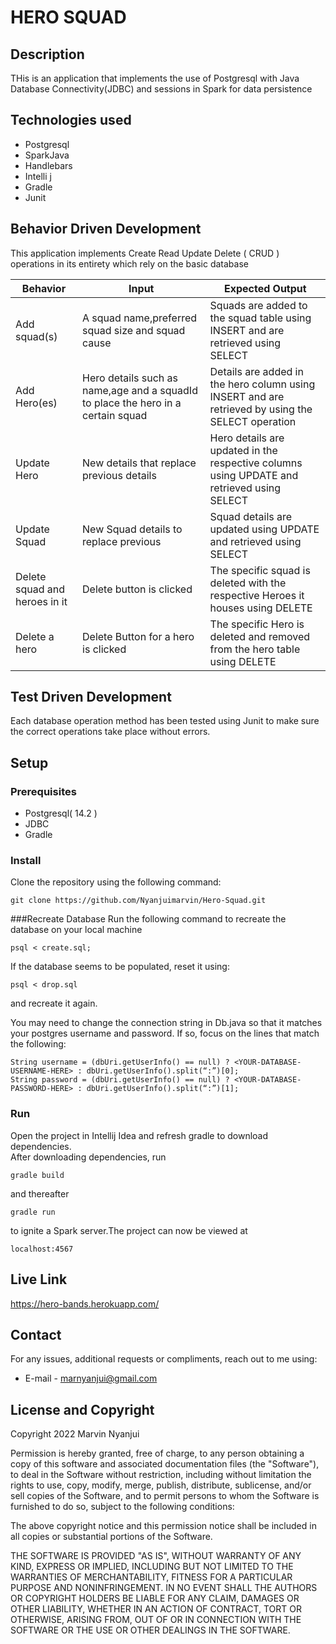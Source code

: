 # HERO SQUAD
## Description
THis is an application that implements the use of Postgresql with Java Database Connectivity(JDBC) and sessions in Spark for data persistence
## Technologies used
- Postgresql
- SparkJava
- Handlebars
- Intelli j
- Gradle
- Junit


## Behavior Driven Development
This application implements Create Read Update Delete ( CRUD ) operations in its entirety which rely on the basic database 
 
| Behavior                      | Input                                                                            | Expected Output                                                                                   |
|-------------------------------|----------------------------------------------------------------------------------|---------------------------------------------------------------------------------------------------|
| Add squad(s)                  | A squad name,preferred squad size and squad cause                                | Squads are added to the squad table using INSERT and are retrieved using SELECT                   |
| Add Hero(es)                  | Hero details such as name,age and a squadId to place the hero in a certain squad | Details are added in the hero column using INSERT and are retrieved by using the SELECT operation |   
| Update Hero                   | New details that replace previous details                                        | Hero details are updated in the respective columns using UPDATE and retrieved using SELECT        |
| Update Squad                  | New Squad details to replace previous                                            | Squad details are updated using UPDATE and retrieved using SELECT                                 |
| Delete squad and heroes in it | Delete button is clicked                                                         | The specific squad is deleted with the respective Heroes it houses using DELETE                   |
| Delete a hero                 | Delete Button for a hero is clicked                                              | The specific Hero is deleted and removed from the hero table using DELETE                         |

## Test Driven Development
Each database operation method has been tested using Junit to make sure the correct operations take place without errors.

## Setup
### Prerequisites
- Postgresql( 14.2 )
- JDBC
- Gradle

### Install

Clone the repository using the following command:  
```
git clone https://github.com/Nyanjuimarvin/Hero-Squad.git
```

###Recreate Database
Run the following command to recreate the database on your local machine
```
psql < create.sql;
```
If the database seems to be populated, reset it using:
```
psql < drop.sql
```
and recreate it again.

You may need to change the connection string in Db.java so that it matches your postgres username and password. If so, focus on the lines that match the following:
```
String username = (dbUri.getUserInfo() == null) ? <YOUR-DATABASE-USERNAME-HERE> : dbUri.getUserInfo().split(“:”)[0]; 
String password = (dbUri.getUserInfo() == null) ? <YOUR-DATABASE-PASSWORD-HERE> : dbUri.getUserInfo().split(“:”)[1]; 
```


### Run
Open the project in Intellij Idea and refresh gradle to download dependencies.  
After downloading dependencies, run
```
gradle build
```  
and thereafter
```
gradle run
```
to ignite a Spark server.The project can now be viewed at
```
localhost:4567
```

## Live Link
https://hero-bands.herokuapp.com/
## Contact
For any issues, additional requests or compliments, reach out to me using:
* E-mail - marnyanjui@gmail.com



## License and Copyright

Copyright 2022 Marvin Nyanjui

Permission is hereby granted, free of charge, to any person obtaining a copy of this software and associated documentation files (the "Software"), to deal in the Software without restriction, including without limitation the rights to use, copy, modify, merge, publish, distribute, sublicense, and/or sell copies of the Software, and to permit persons to whom the Software is furnished to do so, subject to the following conditions:

The above copyright notice and this permission notice shall be included in all copies or substantial portions of the Software.

THE SOFTWARE IS PROVIDED "AS IS", WITHOUT WARRANTY OF ANY KIND, EXPRESS OR IMPLIED, INCLUDING BUT NOT LIMITED TO THE WARRANTIES OF MERCHANTABILITY, FITNESS FOR A PARTICULAR PURPOSE AND NONINFRINGEMENT. IN NO EVENT SHALL THE AUTHORS OR COPYRIGHT HOLDERS BE LIABLE FOR ANY CLAIM, DAMAGES OR OTHER LIABILITY, WHETHER IN AN ACTION OF CONTRACT, TORT OR OTHERWISE, ARISING FROM, OUT OF OR IN CONNECTION WITH THE SOFTWARE OR THE USE OR OTHER DEALINGS IN THE SOFTWARE.